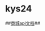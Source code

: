 # kys24

##[商城api文档](https://github.com/Duolaimon/kys24/blob/master/%E5%95%86%E5%9F%8EAPI%E6%96%87%E6%A1%A3.md)##
